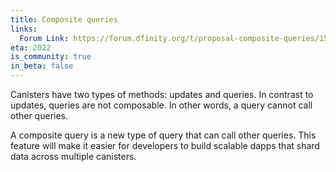```yaml
---
title: Composite queries
links:
  Forum Link: https://forum.dfinity.org/t/proposal-composite-queries/15979
eta: 2022
is_community: true
in_beta: false
---
```


Canisters have two types of methods: updates and queries. In contrast to updates, queries are not composable. In other words, a query cannot call other queries.

A composite query is a new type of query that can call other queries. This feature will make it easier for developers to build scalable dapps that shard data across multiple canisters.
